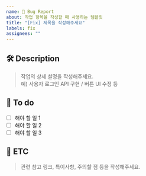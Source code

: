 ```yaml
---
name: 🐞 Bug Report
about: 작업 항목을 작성할 때 사용하는 템플릿
title: "[Fix] 제목을 작성해주세요"
labels: fix
assignees: ""
---
```


## 🛠️ Description

> 작업의 상세 설명을 작성해주세요.  
> 예) 사용자 로그인 API 구현 / 버튼 UI 수정 등

## 📝 To do

- [ ] 해야 할 일 1
- [ ] 해야 할 일 2
- [ ] 해야 할 일 3

## 📌 ETC

> 관련 참고 링크, 특이사항, 주의할 점 등을 작성해주세요.